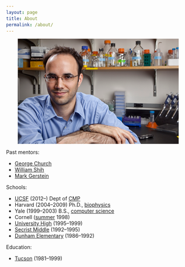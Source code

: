 ```yaml
---
layout: page
title: About
permalink: /about/
---
```


<img src="images/sd.png" style="display: block; margin: auto;" />

Past mentors:
- [George Church](https://arep.med.harvard.edu/)
- [William Shih](https://www.shih.hms.harvard.edu/)
- [Mark Gerstein](https://www.gersteinlab.org/)

Schools:

- [UCSF](https://bionano.ucsf.edu/) (2012–) Dept of [CMP](https://cmp.ucsf.edu/)
- Harvard (2004–2009) Ph.D., [biophysics](https://gsas.harvard.edu/program/biophysics)
- Yale (1999–2003) B.S., [computer science](https://cpsc.yale.edu/)
- Cornell ([summer](https://sce.cornell.edu/courses/programs/summer) 1998)
- [University High](https://uhs.tusd1.org/) (1995–1999)
- [Secrist Middle](https://secristms.tusd1.org/) (1992–1995)
- [Dunham Elementary](https://dunhames.tusd1.org/) (1986–1992)

Education:

- [Tucson](https://www.flickr.com/photos/58004717@N06/albums/72157630467504334/) (1981–1999)